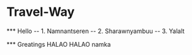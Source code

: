 # Travel-Way
*** Hello
-- 1. Namnantseren
-- 2. Sharawnyambuu
-- 3. Yalalt


*** Greatings
    HALAO HALAO namka 
